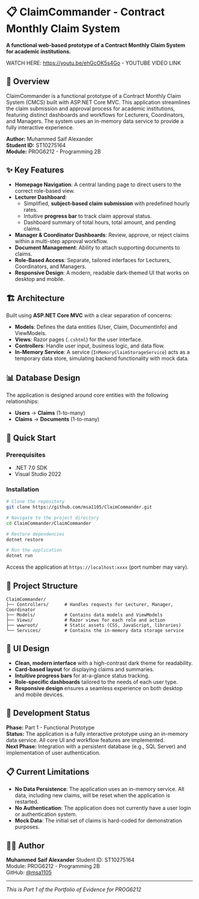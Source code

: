 # 📋 ClaimCommander - Contract Monthly Claim System


[](https://dotnet.microsoft.com/)
[](https://docs.microsoft.com/en-us/dotnet/csharp/)
[](https://getbootstrap.com/)

**A functional web-based prototype of a Contract Monthly Claim System for academic institutions.**

WATCH HERE: https://youtu.be/ehGcOK5s4Go - YOUTUBE VIDEO LINK


## 🎯 Overview

ClaimCommander is a functional prototype of a Contract Monthly Claim System (CMCS) built with ASP.NET Core MVC. This application streamlines the claim submission and approval process for academic institutions, featuring distinct dashboards and workflows for Lecturers, Coordinators, and Managers. The system uses an in-memory data service to provide a fully interactive experience.

**Author:** Muhammed Saif Alexander  
**Student ID:** ST10275164  
**Module:** PROG6212 - Programming 2B

## ✨ Key Features

  - **Homepage Navigation**: A central landing page to direct users to the correct role-based view.
  - **Lecturer Dashboard**:
      - Simplified, **subject-based claim submission** with predefined hourly rates.
      - Intuitive **progress bar** to track claim approval status.
      - Dashboard summary of total hours, total amount, and pending claims.
  - **Manager & Coordinator Dashboards**: Review, approve, or reject claims within a multi-step approval workflow.
  - **Document Management**: Ability to attach supporting documents to claims.
  - **Role-Based Access**: Separate, tailored interfaces for Lecturers, Coordinators, and Managers.
  - **Responsive Design**: A modern, readable dark-themed UI that works on desktop and mobile.

## 🏗️ Architecture

Built using **ASP.NET Core MVC** with a clear separation of concerns:

  - **Models**: Defines the data entities (User, Claim, DocumentInfo) and ViewModels.
  - **Views**: Razor pages (`.cshtml`) for the user interface.
  - **Controllers**: Handle user input, business logic, and data flow.
  - **In-Memory Service**: A service (`InMemoryClaimStorageService`) acts as a temporary data store, simulating backend functionality with mock data.

## 📊 Database Design

The application is designed around core entities with the following relationships:

  - **Users** → **Claims** (1-to-many)
  - **Claims** → **Documents** (1-to-many)

## 🚀 Quick Start

### Prerequisites

  - .NET 7.0 SDK
  - Visual Studio 2022

### Installation

```bash
# Clone the repository
git clone https://github.com/msa1105/ClaimCommander.git

# Navigate to the project directory
cd ClaimCommander/ClaimCommander

# Restore dependencies
dotnet restore

# Run the application
dotnet run
```

Access the application at `https://localhost:xxxx` (port number may vary).

## 📁 Project Structure

```
ClaimCommander/
├── Controllers/      # Handles requests for Lecturer, Manager, Coordinator
├── Models/           # Contains data models and ViewModels
├── Views/            # Razor views for each role and action
├── wwwroot/          # Static assets (CSS, JavaScript, libraries)
└── Services/         # Contains the in-memory data storage service
```

## 🎨 UI Design

  - **Clean, modern interface** with a high-contrast dark theme for readability.
  - **Card-based layout** for displaying claims and summaries.
  - **Intuitive progress bars** for at-a-glance status tracking.
  - **Role-specific dashboards** tailored to the needs of each user type.
  - **Responsive design** ensures a seamless experience on both desktop and mobile devices.

## 🔧 Development Status

**Phase:** Part 1 - Functional Prototype  
**Status:** The application is a fully interactive prototype using an in-memory data service. All core UI and workflow features are implemented.  
**Next Phase:** Integration with a persistent database (e.g., SQL Server) and implementation of user authentication.

## 📋 Current Limitations

  - **No Data Persistence**: The application uses an in-memory service. All data, including new claims, will be reset when the application is restarted.
  - **No Authentication**: The application does not currently have a user login or authentication system.
  - **Mock Data**: The initial set of claims is hard-coded for demonstration purposes.

## 👨‍💻 Author

**Muhammed Saif Alexander** Student ID: ST10275164  
Module: PROG6212 - Programming 2B  
GitHub: [@msa1105](https://github.com/msa1105)

-----

*This is Part 1 of the Portfolio of Evidence for PROG6212*
